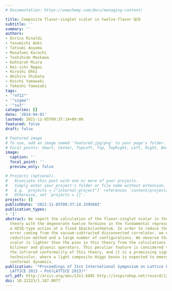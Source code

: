 ```yaml
---
# Documentation: https://wowchemy.com/docs/managing-content/

title: Composite flavor-singlet scalar in twelve-flavor QCD
subtitle: ''
summary: ''
authors:
- Enrico Rinaldi
- Yasumichi Aoki
- Tatsumi Aoyama
- Masafumi Kurachi
- Toshihide Maskawa
- Kohtaroh Miura
- Kei-ichi Nagai
- Hiroshi Ohki
- Akihiro Shibata
- Koichi Yamawaki
- Takeshi Yamazaki
tags:
- '"nf12"'
- '"sigma"'
- '"su3"'
categories: []
date: '2014-04-01'
lastmod: 2021-11-05T09:37:14+09:00
featured: false
draft: false

# Featured image
# To use, add an image named `featured.jpg/png` to your page's folder.
# Focal points: Smart, Center, TopLeft, Top, TopRight, Left, Right, BottomLeft, Bottom, BottomRight.
image:
  caption: ''
  focal_point: ''
  preview_only: false

# Projects (optional).
#   Associate this post with one or more of your projects.
#   Simply enter your project's folder or file name without extension.
#   E.g. `projects = ["internal-project"]` references `content/project/deep-learning/index.md`.
#   Otherwise, set `projects = []`.
projects: []
publishDate: '2021-11-05T00:37:14.339568Z'
publication_types:
- '1'
abstract: We report the calculation of the flavor-singlet scalar in the SU(3) gauge
  theory with the degenerate twelve fermions in the fundamental representation using
  a HISQ-type action at a fixed $backslashbeta$. In order to reduce the large statistical
  error coming from the vacuum-subtracted disconnected correlator, we employ a noise
  reduction method and a large number of configurations. We observe that the flavor-singlet
  scalar is lighter than the pion in this theory from the calculations with the fermion
  bilinear and gluonic operators. This peculiar feature is considered to be due to
  the infrared conformality of this theory, and it is a promissing signal for a walking
  technicolor, where a light composite Higgs boson is expected to emerge by approximate
  conformal dynamics.
publication: '*Proceedings of 31st International Symposium on Lattice Field Theory
  LATTICE 2013 — PoS(LATTICE 2013)*'
url_pdf: http://arxiv.org/abs/1311.6885 http://inspirehep.net/record/1266441 https://pos.sissa.it/187/077
doi: 10.22323/1.187.0077
---
```

